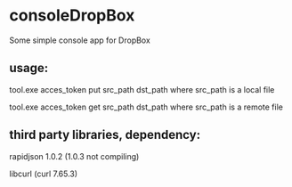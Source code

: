 # consoleDropBox

Some simple console app for DropBox

## usage:

tool.exe acces_token put src_path dst_path
where src_path is a local file

tool.exe acces_token get src_path dst_path
where src_path is a remote file



## third party libraries, dependency:

rapidjson 1.0.2 (1.0.3 not compiling)

libcurl (curl 7.65.3)
